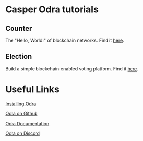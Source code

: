 # Casper Odra tutorials

## Counter
The "Hello, World!" of blockchain networks. Find it [here](./counter.md).

## Election
Build a simple blockchain-enabled voting platform. Find it [here](./election.md).

# Useful Links

[Installing Odra](https://odra.dev/docs/getting-started/installation)

[Odra on Github](https://github.com/odradev/odra)

[Odra Documentation](https://odra.dev/docs/)

[Odra on Discord](https://discord.com/invite/Mm5ABc9P8k)
